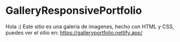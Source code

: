 # GalleryResponsivePortfolio
Hola :) Este sitio es una galeria de imagenes, hecho con HTML y CSS, puedes ver el sitio en: https://galleryportfolio.netlify.app/
